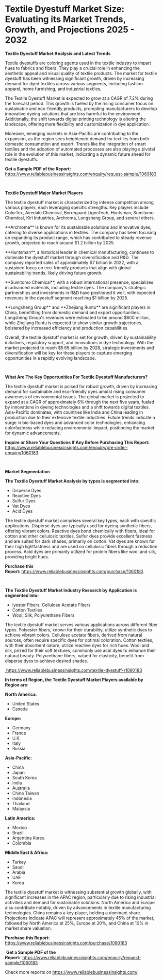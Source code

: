 <p><h1>Textile Dyestuff Market Size: Evaluating its Market Trends, Growth, and Projections 2025 - 2032</h1></p><p><strong>Textile Dyestuff Market Analysis and Latest Trends</strong></p>
<p><p>Textile dyestuffs are coloring agents used in the textile industry to impart hues to fabrics and fibers. They play a crucial role in enhancing the aesthetic appeal and visual quality of textile products. The market for textile dyestuff has been witnessing significant growth, driven by increasing demand for dyed textiles across various segments, including fashion apparel, home furnishing, and industrial textiles.</p><p>The Textile Dyestuff Market is expected to grow at a CAGR of 7.2% during the forecast period. This growth is fueled by the rising consumer focus on sustainable and eco-friendly products, prompting manufacturers to develop innovative dyeing solutions that are less harmful to the environment. Additionally, the shift towards digital printing technology is altering the landscape, offering more flexibility and customization in dye application.</p><p>Moreover, emerging markets in Asia-Pacific are contributing to the expansion, as the region sees heightened demand for textiles from both domestic consumption and export. Trends like the integration of smart textiles and the adoption of automated processes are also playing a pivotal role in the evolution of this market, indicating a dynamic future ahead for textile dyestuffs.</p></p>
<p><strong>Get a Sample PDF of the Report:&nbsp;</strong> <a href="https://www.reliablebusinessinsights.com/enquiry/request-sample/1060183?utm_campaign=1743&utm_medium=2&utm_source=Github&utm_content=ia&utm_term=22032025&utm_id=textile-dyestuff">https://www.reliablebusinessinsights.com/enquiry/request-sample/1060183</a></p>
<p>&nbsp;</p>
<p><strong>Textile Dyestuff Major Market Players</strong></p>
<p><p>The textile dyestuff market is characterized by intense competition among various players, each leveraging specific strengths. Key players include ColorTex, Airedale Chemical, Borregaard LignoTech, Huntsman, Sumitomo Chemical, Kiri Industries, Archroma, Longsheng Group, and several others. </p><p>**Archroma** is known for its sustainable solutions and innovative dyes, catering to diverse applications in textiles. The company has been focusing on expanding its product range, which has contributed to steady revenue growth, projected to reach around $1.2 billion by 2025.</p><p>**Huntsman**, a historical leader in chemical manufacturing, continues to dominate the dyestuff market through diversification and R&D. The company reported sales of approximately $7 billion in 2022, with a sustained focus on eco-friendly products that align with global sustainability trends, likely driving future growth.</p><p>**Sumitomo Chemical**, with a robust international presence, specializes in advanced materials, including textile dyes. The company's strategic partnerships and investments in R&D have positioned it well, with expected revenues in the dyestuff segment reaching $1 billion by 2025.</p><p>**Longsheng Group** and **Zhejiang Runtu** are significant players in China, benefitting from domestic demand and export opportunities. Longsheng Group's revenues were estimated to be around $600 million, while Zhejiang Runtu is expected to show similar growth trajectories, bolstered by increased efficiency and production capabilities.</p><p>Overall, the textile dyestuff market is set for growth, driven by sustainability initiatives, regulatory support, and innovations in dye technology. With the market projected to reach $5.65 billion by 2028, strategic investments and diversification will be key for these players to capture emerging opportunities in a rapidly evolving landscape.</p></p>
<p>&nbsp;</p>
<p><strong>What Are The Key Opportunities For Textile Dyestuff Manufacturers?</strong></p>
<p><p>The textile dyestuff market is poised for robust growth, driven by increasing demand for sustainable and eco-friendly dyes amidst rising consumer awareness of environmental issues. The global market is projected to expand at a CAGR of approximately 6% through the next five years, fueled by innovations in dyeing technologies and a shift towards digital textiles. Asia-Pacific dominates, with countries like India and China leading in production due to their extensive textile industries. Future trends indicate a surge in bio-based dyes and advanced color technologies, enhancing colorfastness while reducing environmental impact, positioning the market for dynamic advancements.</p></p>
<p><strong>Inquire or Share Your Questions If Any Before Purchasing This Report:</strong> <a href="https://www.reliablebusinessinsights.com/enquiry/pre-order-enquiry/1060183?utm_campaign=1743&utm_medium=2&utm_source=Github&utm_content=ia&utm_term=22032025&utm_id=textile-dyestuff">https://www.reliablebusinessinsights.com/enquiry/pre-order-enquiry/1060183</a></p>
<p>&nbsp;</p>
<p><strong>Market Segmentation</strong></p>
<p><strong>The Textile Dyestuff Market Analysis by types is segmented into:</strong></p>
<p><ul><li>Disperse Dyes</li><li>Reactive Dyes</li><li>Sulfur Dyes</li><li>Vat Dyes</li><li>Acid Dyes</li></ul></p>
<p><p>The textile dyestuff market comprises several key types, each with specific applications. Disperse dyes are typically used for dyeing synthetic fibers, offering vibrant colors. Reactive dyes bond chemically with fibers, ideal for cotton and other cellulosic textiles. Sulfur dyes provide excellent fastness and are suited for dark shades, primarily on cotton. Vat dyes are known for their high lightfastness and are used on cellulosic fibers through a reduction process. Acid dyes are primarily utilized for protein fibers like wool and silk, providing bright hues.</p></p>
<p><strong>Purchase this Report:&nbsp;</strong><a href="https://www.reliablebusinessinsights.com/purchase/1060183?utm_campaign=1743&utm_medium=2&utm_source=Github&utm_content=ia&utm_term=22032025&utm_id=textile-dyestuff">https://www.reliablebusinessinsights.com/purchase/1060183</a></p>
<p>&nbsp;</p>
<p><strong>The Textile Dyestuff Market Industry Research by Application is segmented into:</strong></p>
<p><ul><li>lyester Fibers, Cellulose Acetate Fibers</li><li>Cotton Textiles</li><li>Wool, Silk, Polyurethane Fibers</li></ul></p>
<p><p>The textile dyestuff market serves various applications across different fiber types. Polyester fibers, known for their durability, utilize synthetic dyes to achieve vibrant colors. Cellulose acetate fibers, derived from natural sources, often require specific dyes for optimal coloration. Cotton textiles, with their absorbent nature, utilize reactive dyes for rich hues. Wool and silk, prized for their soft textures, commonly use acid dyes to enhance their natural beauty. Polyurethane fibers, valued for elasticity, benefit from disperse dyes to achieve desired shades.</p></p>
<p><a href="https://www.reliablebusinessinsights.com/textile-dyestuff-r1060183?utm_campaign=1743&utm_medium=2&utm_source=Github&utm_content=ia&utm_term=22032025&utm_id=textile-dyestuff">&nbsp;https://www.reliablebusinessinsights.com/textile-dyestuff-r1060183</a></p>
<p><strong>In terms of Region, the Textile Dyestuff Market Players available by Region are:</strong></p>
<p>
    <p> <strong> North America: </strong>
        <ul>
            <li>United States</li>
            <li>Canada</li>
        </ul>
        </p> 
    <p> <strong> Europe: </strong>
        <ul>
            <li>Germany</li>
            <li>France</li>
            <li>U.K.</li>
            <li>Italy</li>
            <li>Russia</li>
        </ul>
        </p> 
    <p> <strong> Asia-Pacific: </strong>
        <ul>
            <li>China</li>
            <li>Japan</li>
            <li>South Korea</li>
            <li>India</li>
            <li>Australia</li>
            <li>China Taiwan</li>
            <li>Indonesia</li>
            <li>Thailand</li>
            <li>Malaysia</li>
        </ul>
        </p> 
    <p> <strong> Latin America: </strong>
        <ul>
            <li>Mexico</li>
            <li>Brazil</li>
            <li>Argentina Korea</li>
            <li>Colombia</li>
        </ul>
        </p> 
    <p> <strong> Middle East & Africa: </strong>
        <ul>
            <li>Turkey</li>
            <li>Saudi</li>
            <li>Arabia</li>
            <li>UAE</li>
            <li>Korea</li>
        </ul>
    </p>
    </p>
<p><p>The textile dyestuff market is witnessing substantial growth globally, with significant increases in the APAC region, particularly due to rising industrial activities and demand for sustainable solutions. North America and Europe also contribute notably, driven by advancements in textile manufacturing technologies. China remains a key player, holding a dominant share. Projections indicate APAC will represent approximately 45% of the market, followed by North America at 25%, Europe at 20%, and China at 10% in market share valuation.</p></p>
<p><strong>Purchase this Report: </strong><a href="https://www.reliablebusinessinsights.com/purchase/1060183?utm_campaign=1743&utm_medium=2&utm_source=Github&utm_content=ia&utm_term=22032025&utm_id=textile-dyestuff">https://www.reliablebusinessinsights.com/purchase/1060183</a></p>
<p>&nbsp;<strong>Get a Sample PDF of the Report:&nbsp;&nbsp;</strong><a href="https://www.reliablebusinessinsights.com/enquiry/request-sample/1060183?utm_campaign=1743&utm_medium=2&utm_source=Github&utm_content=ia&utm_term=22032025&utm_id=textile-dyestuff">https://www.reliablebusinessinsights.com/enquiry/request-sample/1060183</a></p>
<p><strong></strong></p>
<p>Check more reports on <a href="https://www.reliablebusinessinsights.com/?utm_campaign=1743&utm_medium=2&utm_source=Github&utm_content=ia&utm_term=22032025&utm_id=textile-dyestuff">https://www.reliablebusinessinsights.com/</a></p>